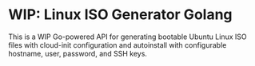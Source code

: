 # WIP: Linux ISO Generator Golang

This is a WIP Go-powered API for generating bootable Ubuntu Linux ISO files with cloud-init configuration and autoinstall with configurable hostname, user, password, and SSH keys.
